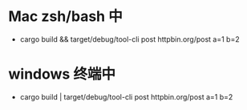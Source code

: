# Mac zsh/bash 中

- cargo build && target/debug/tool-cli post httpbin.org/post a=1 b=2

# windows 终端中

- cargo build | target/debug/tool-cli post httpbin.org/post a=1 b=2
